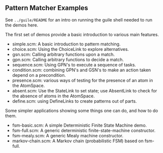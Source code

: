 Pattern Matcher Examples
------------------------

See `../guile/README` for an intro on running the guile shell needed
to run the demos here.

The first set of demos provide a basic introduction to various
main features.

* simple.scm: A basic introduction to pattern matching.
* choice.scm: Using the ChoiceLink to explore alternatives.
* gsn.scm: Calling arbitrary functions upon a match.
* gpn.scm: Calling arbitrary functions to decide a match.
* sequence.scm: Using GPN's to execute a sequence of tasks.
* condition.scm: combining GPN's and GSN's to make an action taken
    depend on a precondition.
* presence.scm: various ways of testing for the presence of an atom in
    the AtomSpace.
* absent.scm: Use the StateLink to set state; use AbsentLink to check
    for the absence of atoms in the AtomSpace.
* define.scm: using DefineLinks to create patterns out of parts.

Some simpler applications showing some things one can do, and how to do
them.

* fsm-basic.scm: A simple Deterministic Finite State Machine demo.
* fsm-full.scm: A generic deterministic finite-state-machine constructor.
* fsm-mealy.scm: A generic Mealy machine constructor.
* markov-chain.scm: A Markov chain (probabilistic FSM) based on fsm-full.
